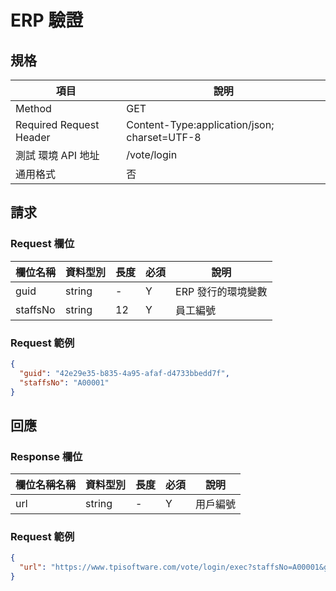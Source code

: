 # ERP 驗證

## 規格

| 項目                    | 說明                                         |
| ----------------------- | -------------------------------------------- |
| Method                  | GET                                          |
| Required Request Header | Content-Type:application/json; charset=UTF-8 |
| 測試 環境 API 地址      | /vote/login                                  |
| 通用格式                | 否                                           |

## 請求

### Request 欄位

| 欄位名稱 | 資料型別 | 長度 | 必須 | 說明               |
| -------- | -------- | ---- | ---- | ------------------ |
| guid     | string   | -    | Y    | ERP 發行的環境變數 |
| staffsNo | string   | 12   | Y    | 員工編號           |

### Request 範例

```json
{
  "guid": "42e29e35-b835-4a95-afaf-d4733bbedd7f",
  "staffsNo": "A00001"
}
```

## 回應

### Response 欄位

| 欄位名稱名稱 | 資料型別 | 長度 | 必須 | 說明     |
| ------------ | -------- | ---- | ---- | -------- |
| url          | string   | -    | Y    | 用戶編號 |

### Request 範例

```json
{
  "url": "https://www.tpisoftware.com/vote/login/exec?staffsNo=A00001&guid=42e29e35-b835-4a95-afaf-d4733bbedd7f"
}
```
